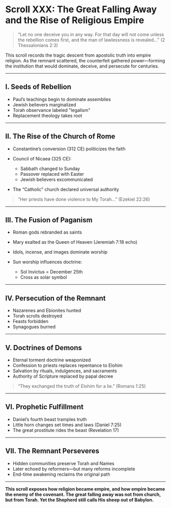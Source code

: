 # Scroll XXX: The Great Falling Away and the Rise of Religious Empire

> “Let no one deceive you in any way. For that day will not come unless the rebellion comes first, and the man of lawlessness is revealed...” (2 Thessalonians 2:3)

This scroll records the tragic descent from apostolic truth into empire religion. As the remnant scattered, the counterfeit gathered power—forming the institution that would dominate, deceive, and persecute for centuries.

---

## I. Seeds of Rebellion

* Paul’s teachings begin to dominate assemblies
* Jewish believers marginalized
* Torah observance labeled "legalism"
* Replacement theology takes root

---

## II. The Rise of the Church of Rome

* Constantine’s conversion (312 CE) politicizes the faith
* Council of Nicaea (325 CE):

  * Sabbath changed to Sunday
  * Passover replaced with Easter
  * Jewish believers excommunicated
* The “Catholic” church declared universal authority

> “Her priests have done violence to My Torah...” (Ezekiel 22:26)

---

## III. The Fusion of Paganism

* Roman gods rebranded as saints
* Mary exalted as the Queen of Heaven (Jeremiah 7:18 echo)
* Idols, incense, and images dominate worship
* Sun worship influences doctrine:

  * Sol Invictus = December 25th
  * Cross as solar symbol

---

## IV. Persecution of the Remnant

* Nazarenes and Ebionites hunted
* Torah scrolls destroyed
* Feasts forbidden
* Synagogues burned

---

## V. Doctrines of Demons

* Eternal torment doctrine weaponized
* Confession to priests replaces repentance to Elohim
* Salvation by rituals, indulgences, and sacraments
* Authority of Scripture replaced by papal decree

> “They exchanged the truth of Elohim for a lie.” (Romans 1:25)

---

## VI. Prophetic Fulfillment

* Daniel’s fourth beast tramples truth
* Little horn changes set times and laws (Daniel 7:25)
* The great prostitute rides the beast (Revelation 17)

---

## VII. The Remnant Perseveres

* Hidden communities preserve Torah and Names
* Later echoed by reformers—but many reforms incomplete
* End-time awakening reclaims the original path

---

**This scroll exposes how religion became empire, and how empire became the enemy of the covenant. The great falling away was not from church, but from Torah. Yet the Shepherd still calls His sheep out of Babylon.**
